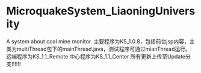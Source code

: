 ﻿# MicroquakeSystem_LiaoningUniversity
A system about coal mine monitor.
主要程序为KS_1.0.8，包括前台jsp内容，主类为multiThread包下的mainThread.java，测试程序可通过mianThread运行。
远端程序为KS_1.1_Remote
中心程序为KS_1.1_Center
所有更新上传至Update分支!!!!!!

